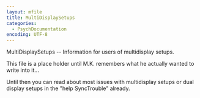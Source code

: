 ```yaml
---
layout: mfile
title: MultiDisplaySetups
categories:
  - PsychDocumentation
encoding: UTF-8
---
```


MultiDisplaySetups -- Information for users of multidisplay setups.

This file is a place holder until M.K. remembers what he actually wanted
to write into it...

Until then you can read about most issues with multidisplay setups or
dual display setups in the "help SyncTrouble" already.

